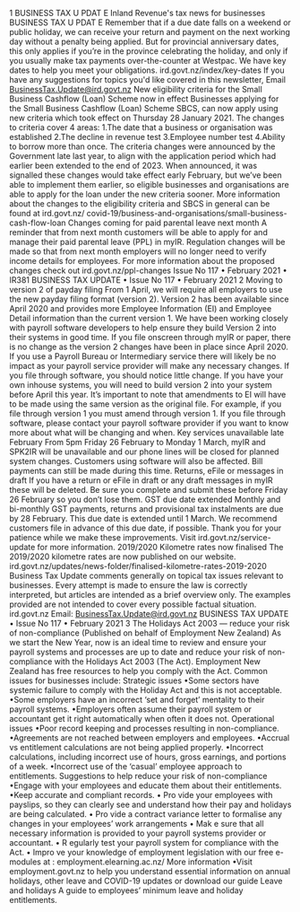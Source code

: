 1 BUSINESS TAX U PDAT E Inland Revenue's tax news for businesses BUSINESS TAX U PDAT E Remember that if a due date falls on a weekend or public holiday, we can receive your return and payment on the next working day without a penalty being applied. But for provincial anniversary dates, this only applies if you’re in the province celebrating the holiday, and only if you usually make tax payments over-the-counter at Westpac. We have key dates to help you meet your obligations. ird.govt.nz/index/key-dates If you have any suggestions for topics you'd like covered in this newsletter, Email BusinessTax.Update@ird.govt.nz New eligibility criteria for the Small Business Cashflow (Loan) Scheme now in effect Businesses applying for the Small Business Cashflow (Loan) Scheme SBCS, can now apply using new criteria which took effect on Thursday 28 January 2021. The changes to criteria cover 4 areas: 1.The date that a business or organisation was established 2.The decline in revenue test 3.Employee number test 4.Ability to borrow more than once. The criteria changes were announced by the Government late last year, to align with the application period which had earlier been extended to the end of 2023. When announced, it was signalled these changes would take effect early February, but we’ve been able to implement them earlier, so eligible businesses and organisations are able to apply for the loan under the new criteria sooner. More information about the changes to the eligibility criteria and SBCS in general can be found at ird.govt.nz/ covid-19/business-and-organisations/small-business-cash-flow-loan Changes coming for paid parental leave next month A reminder that from next month customers will be able to apply for and manage their paid parental leave (PPL) in myIR. Regulation changes will be made so that from next month employers will no longer need to verify income details for employees. For more information about the proposed changes check out ird.govt.nz/ppl-changes Issue No 117 • February 2021 • IR381 BUSINESS TAX UPDATE • Issue No 117 • February 2021 2 Moving to version 2 of payday filing From 1 April, we will require all employers to use the new payday filing format (version 2). Version 2 has been available since April 2020 and provides more Employee Information (EI) and Employee Detail information than the current version 1. We have been working closely with payroll software developers to help ensure they build Version 2 into their systems in good time. If you file onscreen through myIR or paper, there is no change as the version 2 changes have been in place since April 2020. If you use a Payroll Bureau or Intermediary service there will likely be no impact as your payroll service provider will make any necessary changes. If you file through software, you should notice little change. If you have your own inhouse systems, you will need to build version 2 into your system before April this year. It’s important to note that amendments to EI will have to be made using the same version as the original file. For example, if you file through version 1 you must amend through version 1. If you file through software, please contact your payroll software provider if you want to know more about what will be changing and when. Key services unavailable late February From 5pm Friday 26 February to Monday 1 March, myIR and SPK2IR will be unavailable and our phone lines will be closed for planned system changes. Customers using software will also be affected. Bill payments can still be made during this time. Returns, eFile or messages in draft If you have a return or eFile in draft or any draft messages in myIR these will be deleted. Be sure you complete and submit these before Friday 26 February so you don’t lose them. GST due date extended Monthly and bi-monthly GST payments, returns and provisional tax instalments are due by 28 February. This due date is extended until 1 March. We recommend customers file in advance of this due date, if possible. Thank you for your patience while we make these improvements. Visit ird.govt.nz/service-update for more information. 2019/2020 Kilometre rates now finalised The 2019/2020 kilometre rates are now published on our website. ird.govt.nz/updates/news-folder/finalised-kilometre-rates-2019-2020 Business Tax Update comments generally on topical tax issues relevant to businesses. Every attempt is made to ensure the law is correctly interpreted, but articles are intended as a brief overview only. The examples provided are not intended to cover every possible factual situation. ird.govt.nz Email: BusinessTax.Update@ird.govt.nz BUSINESS TAX UPDATE • Issue No 117 • February 2021 3 The Holidays Act 2003 — reduce your risk of non-compliance (Published on behalf of Employment New Zealand) As we start the New Year, now is an ideal time to review and ensure your payroll systems and processes are up to date and reduce your risk of non-compliance with the Holidays Act 2003 (The Act). Employment New Zealand has free resources to help you comply with the Act. Common issues for businesses include: Strategic issues •Some sectors have systemic failure to comply with the Holiday Act and this is not acceptable. •Some employers have an incorrect ‘set and forget’ mentality to their payroll systems. •Employers often assume their payroll system or accountant get it right automatically when often it does not. Operational issues •Poor record keeping and processes resulting in non-compliance. •Agreements are not reached between employers and employees. •Accrual vs entitlement calculations are not being applied properly. •Incorrect calculations, including incorrect use of hours, gross earnings, and portions of a week. •Incorrect use of the ‘casual’ employee approach to entitlements. Suggestions to help reduce your risk of non-compliance •Engage with your employees and educate them about their entitlements. •Keep accurate and compliant records. • Pro vide your employees with payslips, so they can clearly see and understand how their pay and holidays are being calculated. • Pro vide a contract variance letter to formalise any changes in your employees’ work arrangements • Mak e sure that all necessary information is provided to your payroll systems provider or accountant. • R egularly test your payroll system for compliance with the Act. • Impro ve your knowledge of employment legislation with our free e-modules at : employment.elearning.ac.nz/ More information •Visit employment.govt.nz to help you understand essential information on annual holidays, other leave and COVID-19 updates or download our guide Leave and holidays A guide to employees’ minimum leave and holiday entitlements.